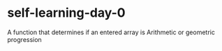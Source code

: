# self-learning-day-0
A function that determines if an entered array is Arithmetic or geometric progression

